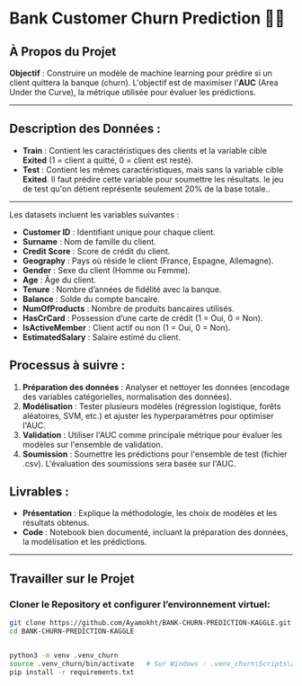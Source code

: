 # Bank Customer Churn Prediction 🏦💡


## À Propos du Projet

**Objectif** : Construire un modèle de machine learning pour prédire si un client quittera la banque (churn). L'objectif est de maximiser l'**AUC** (Area Under the Curve), la métrique utilisée pour évaluer les prédictions.

---
## **Description des Données :**

- **Train** : Contient les caractéristiques des clients et la variable cible **Exited** (1 = client a quitté, 0 = client est resté).
- **Test** : Contient les mêmes caractéristiques, mais sans la variable cible **Exited**. Il faut prédire cette variable pour soumettre les résultats. le jeu de test qu'on détient représente seulement 20% de la base totale..
---

Les datasets incluent les variables suivantes :  

- **Customer ID** : Identifiant unique pour chaque client.  
- **Surname** : Nom de famille du client.  
- **Credit Score** : Score de crédit du client.  
- **Geography** : Pays où réside le client (France, Espagne, Allemagne).  
- **Gender** : Sexe du client (Homme ou Femme).  
- **Age** : Âge du client.  
- **Tenure** : Nombre d’années de fidélité avec la banque.  
- **Balance** : Solde du compte bancaire.  
- **NumOfProducts** : Nombre de produits bancaires utilisés.  
- **HasCrCard** : Possession d’une carte de crédit (1 = Oui, 0 = Non).  
- **IsActiveMember** : Client actif ou non (1 = Oui, 0 = Non).  
- **EstimatedSalary** : Salaire estimé du client.  

## Processus à suivre :
1. **Préparation des données** : Analyser et nettoyer les données (encodage des variables catégorielles, normalisation des données).
2. **Modélisation** : Tester plusieurs modèles (régression logistique, forêts aléatoires, SVM, etc.) et ajuster les hyperparamètres pour optimiser l'AUC.
3. **Validation** : Utiliser l'AUC comme principale métrique pour évaluer les modèles sur l'ensemble de validation.
4. **Soumission** : Soumettre les prédictions pour l'ensemble de test (fichier .csv). L'évaluation des soumissions sera basée sur l'AUC.

## Livrables :
- **Présentation** : Explique la méthodologie, les choix de modèles et les résultats obtenus.
- **Code** : Notebook bien documenté, incluant la préparation des données, la modélisation et les prédictions.

---

## Travailler sur le Projet

### **Cloner le Repository et configurer l’environnement virtuel:**

```bash
git clone https://github.com/Ayamokht/BANK-CHURN-PREDICTION-KAGGLE.git
cd BANK-CHURN-PREDICTION-KAGGLE


python3 -m venv .venv_churn
source .venv_churn/bin/activate   # Sur Windows : .venv_churn\Scripts\activate
pip install -r requirements.txt
